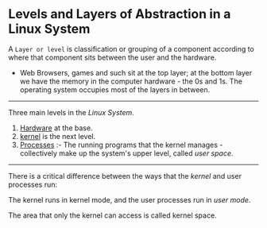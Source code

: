 <h1 style="font-size:25px;"> Levels and Layers of Abstraction in a Linux System  </h1>


A `Layer or level` is classification or grouping of a component according to where that component sits between the user and the hardware.

- Web Browsers, games and such sit at the top layer; at the bottom layer we have the memory in the computer hardware - the 0s and 1s. The operating system occupies most of the layers in between.

---
Three main levels in the _Linux System_. 
1. [Hardware](./Hardware.md) at the base.
2. [kernel](./kernel.md) is the next level.
3. [Processes](./Process.md) :- The running programs that the kernel manages - collectively make up the system's upper level, called _user space_. 

---

There is a critical difference between the ways that the _kernel_ and user processes run: 

The kernel runs in kernel mode, and the user processes run in _user mode_.

The area that only the kernel can access is called kernel space.


